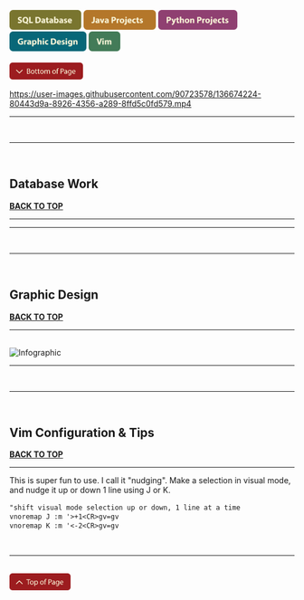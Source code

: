 <a name="top"></a>


[<img src="Buttons/SVG/sql database.svg" height="35" width="auto"/>](#database)
[<img src="Buttons/SVG/java projects.svg" height="35" width="auto"/>](#java)
[<img src="Buttons/SVG/python projects.svg" height="35" width="auto"/>](#python)
[<img src="Buttons/SVG/graphic design.svg" height="35" width="auto"/>](#graphicdesign)
[<img src="Buttons/SVG/vim.svg" height="35" width="auto"/>](#vim)
<br><br>
[<img src="Buttons/SVG/bottom of page.svg" height="30" width="auto"/>](#bottom)
<br>

https://user-images.githubusercontent.com/90723578/136674224-80443d9a-8926-4356-a289-8ffd5c0fd579.mp4

<hr><br><hr><br>

## Database Work <a name="database"></a>
[**BACK TO TOP**](#top)
<hr>




<hr><br><hr><br>

## Graphic Design <a name="graphicdesign"></a>
[**BACK TO TOP**](#top)
<br><hr><br>
<img width="1530" alt="Infographic" src="https://user-images.githubusercontent.com/90723578/136671701-fc9b75e8-a4a1-4251-8d4a-fcc3476932b3.png">

<hr><br><hr><br>

## Vim Configuration & Tips <a name="vim"></a>
[**BACK TO TOP**](#top)
<hr>

This is super fun to use. I call it "nudging". Make a selection in visual mode, and nudge it up or down 1 line using J or K.
```vim
"shift visual mode selection up or down, 1 line at a time
vnoremap J :m '>+1<CR>gv=gv
vnoremap K :m '<-2<CR>gv=gv
```


<br><hr><br>
<a name="bottom"></a>
[<img src="Buttons/SVG/top of page.svg" height="30" width="auto"/>](#top)
